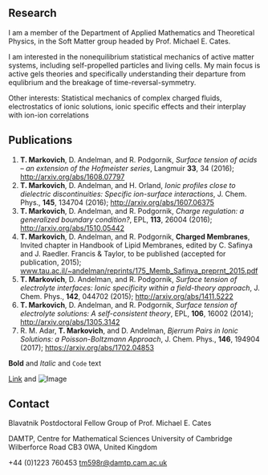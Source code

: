 ## Research

I am a member of the Department of Applied Mathematics and Theoretical Physics, in the Soft Matter group headed by Prof. Michael E. Cates. 

I am interested in the nonequilibrium statistical mechanics of active matter systems, including self-propelled particles and living cells. My main focus is active gels theories and specifically understanding their departure from equlibrium and the breakage of time-reversal-symmetry.

Other interests: Statistical mechanics of complex charged fluids, electrostatics of ionic solutions, ionic specific effects and their interplay with ion-ion correlations

## Publications

1.	**T. Markovich**, D. Andelman, and R. Podgornik, *Surface tension of acids – an extension of the Hofmeister series*, Langmuir **33**, 34 (2016); http://arxiv.org/abs/1608.07797 
2.	**T. Markovich**, D. Andelman, and H. Orland, *Ionic profiles close to dielectric discontinuities: Specific ion-surface interactions*, J. Chem. Phys., **145**, 134704 (2016); http://arxiv.org/abs/1607.06375 
3.	**T. Markovich**, D. Andelman, and R. Podgornik, *Charge regulation: a generalized boundary condition?*, EPL, **113**, 26004 (2016); http://arxiv.org/abs/1510.05442
4.	**T. Markovich**, D. Andelman, and R. Podgornik, **Charged Membranes**, Invited chapter in Handbook of Lipid Membranes, edited by C. Safinya and J. Raedler. Francis & Taylor, to be published (accepted for publication, 2015);
www.tau.ac.il/~andelman/reprints/175_Memb_Safinya_preprnt_2015.pdf 
5.	**T. Markovich**, D. Andelman, and R. Podgornik, *Surface tension of electrolyte interfaces: Ionic specificity within a field-theory approach*, J. Chem. Phys., **142**, 044702 (2015); http://arxiv.org/abs/1411.5222
6.	**T. Markovich**, D. Andelman, and R. Podgornik, *Surface tension of electrolyte solutions: A self-consistent theory*, EPL, **106**, 16002 (2014); http://arxiv.org/abs/1305.3142 
7.	R. M. Adar, **T. Markovich**, and D. Andelman, *Bjerrum Pairs in Ionic Solutions: a Poisson-Boltzmann Approach*, J. Chem. Phys., **146**, 194904 (2017); https://arxiv.org/abs/1702.04853 


**Bold** and _Italic_ and `Code` text

[Link](url) and ![Image](src)

## Contact
Blavatnik Postdoctoral Fellow
Group of Prof. Michael E. Cates 

DAMTP, Centre for Mathematical Sciences 
University of Cambridge 
Wilberforce Road 
CB3 0WA, United Kingdom 

+44 (0)1223 760453
tm598r@damtp.cam.ac.uk
